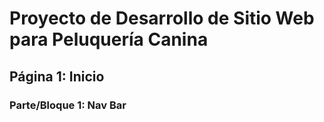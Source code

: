 # Proyecto de Desarrollo de Sitio Web para Peluquería Canina

## Página 1: Inicio

### Parte/Bloque 1: Nav Bar
